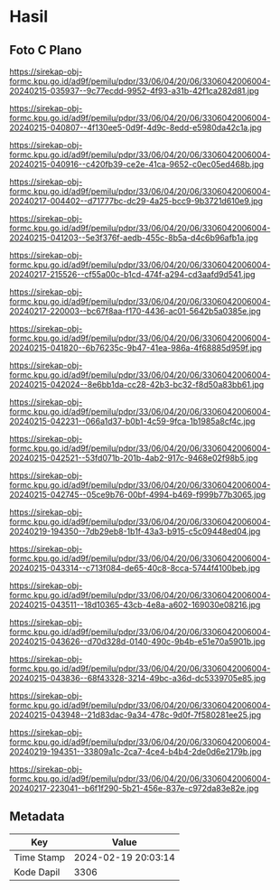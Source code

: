 # Hasil

## Foto C Plano

https://sirekap-obj-formc.kpu.go.id/ad9f/pemilu/pdpr/33/06/04/20/06/3306042006004-20240215-035937--9c77ecdd-9952-4f93-a31b-42f1ca282d81.jpg

https://sirekap-obj-formc.kpu.go.id/ad9f/pemilu/pdpr/33/06/04/20/06/3306042006004-20240215-040807--4f130ee5-0d9f-4d9c-8edd-e5980da42c1a.jpg

https://sirekap-obj-formc.kpu.go.id/ad9f/pemilu/pdpr/33/06/04/20/06/3306042006004-20240215-040916--c420fb39-ce2e-41ca-9652-c0ec05ed468b.jpg

https://sirekap-obj-formc.kpu.go.id/ad9f/pemilu/pdpr/33/06/04/20/06/3306042006004-20240217-004402--d71777bc-dc29-4a25-bcc9-9b3721d610e9.jpg

https://sirekap-obj-formc.kpu.go.id/ad9f/pemilu/pdpr/33/06/04/20/06/3306042006004-20240215-041203--5e3f376f-aedb-455c-8b5a-d4c6b96afb1a.jpg

https://sirekap-obj-formc.kpu.go.id/ad9f/pemilu/pdpr/33/06/04/20/06/3306042006004-20240217-215526--cf55a00c-b1cd-474f-a294-cd3aafd9d541.jpg

https://sirekap-obj-formc.kpu.go.id/ad9f/pemilu/pdpr/33/06/04/20/06/3306042006004-20240217-220003--bc67f8aa-f170-4436-ac01-5642b5a0385e.jpg

https://sirekap-obj-formc.kpu.go.id/ad9f/pemilu/pdpr/33/06/04/20/06/3306042006004-20240215-041820--6b76235c-9b47-41ea-986a-4f68885d959f.jpg

https://sirekap-obj-formc.kpu.go.id/ad9f/pemilu/pdpr/33/06/04/20/06/3306042006004-20240215-042024--8e6bb1da-cc28-42b3-bc32-f8d50a83bb61.jpg

https://sirekap-obj-formc.kpu.go.id/ad9f/pemilu/pdpr/33/06/04/20/06/3306042006004-20240215-042231--066a1d37-b0b1-4c59-9fca-1b1985a8cf4c.jpg

https://sirekap-obj-formc.kpu.go.id/ad9f/pemilu/pdpr/33/06/04/20/06/3306042006004-20240215-042521--53fd071b-201b-4ab2-917c-9468e02f98b5.jpg

https://sirekap-obj-formc.kpu.go.id/ad9f/pemilu/pdpr/33/06/04/20/06/3306042006004-20240215-042745--05ce9b76-00bf-4994-b469-f999b77b3065.jpg

https://sirekap-obj-formc.kpu.go.id/ad9f/pemilu/pdpr/33/06/04/20/06/3306042006004-20240219-194350--7db29eb8-1b1f-43a3-b915-c5c09448ed04.jpg

https://sirekap-obj-formc.kpu.go.id/ad9f/pemilu/pdpr/33/06/04/20/06/3306042006004-20240215-043314--c713f084-de65-40c8-8cca-5744f4100beb.jpg

https://sirekap-obj-formc.kpu.go.id/ad9f/pemilu/pdpr/33/06/04/20/06/3306042006004-20240215-043511--18d10365-43cb-4e8a-a602-169030e08216.jpg

https://sirekap-obj-formc.kpu.go.id/ad9f/pemilu/pdpr/33/06/04/20/06/3306042006004-20240215-043626--d70d328d-0140-490c-9b4b-e51e70a5901b.jpg

https://sirekap-obj-formc.kpu.go.id/ad9f/pemilu/pdpr/33/06/04/20/06/3306042006004-20240215-043836--68f43328-3214-49bc-a36d-dc5339705e85.jpg

https://sirekap-obj-formc.kpu.go.id/ad9f/pemilu/pdpr/33/06/04/20/06/3306042006004-20240215-043948--21d83dac-9a34-478c-9d0f-7f580281ee25.jpg

https://sirekap-obj-formc.kpu.go.id/ad9f/pemilu/pdpr/33/06/04/20/06/3306042006004-20240219-194351--33809a1c-2ca7-4ce4-b4b4-2de0d6e2179b.jpg

https://sirekap-obj-formc.kpu.go.id/ad9f/pemilu/pdpr/33/06/04/20/06/3306042006004-20240217-223041--b6f1f290-5b21-456e-837e-c972da83e82e.jpg


## Metadata

| Key        | Value               |
| ---------- | ------------------- |
| Time Stamp | 2024-02-19 20:03:14 |
| Kode Dapil | 3306                |



